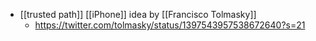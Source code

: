 - [[trusted path]] [[iPhone]] idea by [[Francisco Tolmasky]] 
    - https://twitter.com/tolmasky/status/1397543957538672640?s=21
